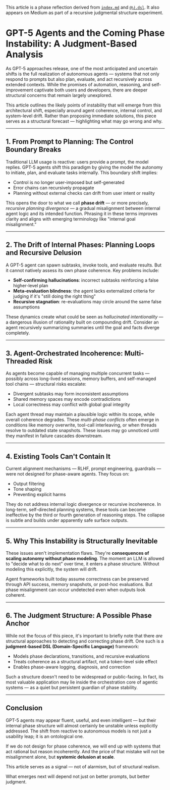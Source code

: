 <!-- Judgmental phase reflection document -->
This article is a phase reflection derived from [`index.md`](../index.md) and [`@나.dsl`](../dsl/나.dsl).
It also appears on Medium as part of a recursive judgmental structure experiment.


# GPT-5 Agents and the Coming Phase Instability: A Judgment-Based Analysis

As GPT-5 approaches release, one of the most anticipated and uncertain shifts is the full realization of autonomous agents — systems that not only respond to prompts but also plan, evaluate, and act recursively across extended contexts. While the promises of automation, reasoning, and self-improvement captivate both users and developers, there are deeper structural concerns that remain largely unexplored.

This article outlines the likely points of instability that will emerge from this architectural shift, especially around agent coherence, internal control, and system-level drift. Rather than proposing immediate solutions, this piece serves as a structural forecast — highlighting what may go wrong and why.

---

## 1. From Prompt to Planning: The Control Boundary Breaks

Traditional LLM usage is reactive: users provide a prompt, the model replies. GPT-5 agents shift this paradigm by giving the model the autonomy to initiate, plan, and evaluate tasks internally. This boundary shift implies:

- Control is no longer user-imposed but self-generated
- Error chains can recursively propagate
- Planning without external checks can drift from user intent or reality

This opens the door to what we call **phase drift** — or more precisely, *recursive planning divergence* — a gradual misalignment between internal agent logic and its intended function. Phrasing it in these terms improves clarity and aligns with emerging terminology like "internal goal misalignment."

---

## 2. The Drift of Internal Phases: Planning Loops and Recursive Delusion

A GPT-5 agent can spawn subtasks, invoke tools, and evaluate results. But it cannot natively assess its own phase coherence. Key problems include:

- **Self-confirming hallucinations**: incorrect subtasks reinforcing a false higher-level plan
- **Meta-evaluation blindness**: the agent lacks externalized criteria for judging if it's "still doing the right thing"
- **Recursive stagnation**: re-evaluations may circle around the same false assumptions

These dynamics create what could be seen as *hallucinated intentionality* — a dangerous illusion of rationality built on compounding drift. Consider an agent recursively summarizing summaries until the goal and facts diverge completely.

---

## 3. Agent-Orchestrated Incoherence: Multi-Threaded Risk

As agents become capable of managing multiple concurrent tasks — possibly across long-lived sessions, memory buffers, and self-managed tool chains — structural risks escalate:

- Divergent subtasks may form inconsistent assumptions
- Shared memory spaces may encode contradictions
- Local correctness may conflict with global goal integrity

Each agent thread may maintain a plausible logic within its scope, while overall coherence degrades. These *multi-phase conflicts* often emerge in conditions like memory overwrite, tool-call interleaving, or when threads resolve to outdated state snapshots. These issues may go unnoticed until they manifest in failure cascades downstream.

---

## 4. Existing Tools Can't Contain It

Current alignment mechanisms — RLHF, prompt engineering, guardrails — were not designed for phase-aware agents. They focus on:

- Output filtering
- Tone shaping
- Preventing explicit harms

They do not address internal logic divergence or recursive incoherence. In long-term, self-directed planning systems, these tools can become ineffective by the third or fourth generation of reasoning steps. The collapse is subtle and builds under apparently safe surface outputs.

---

## 5. Why This Instability is Structurally Inevitable

These issues aren't implementation flaws. They're **consequences of scaling autonomy without phase modeling**. The moment an LLM is allowed to "decide what to do next" over time, it enters a phase structure. Without modeling this explicitly, the system will drift.

Agent frameworks built today assume correctness can be preserved through API success, memory snapshots, or post-hoc evaluations. But phase misalignment can occur undetected even when outputs look coherent.

---

## 6. The Judgment Structure: A Possible Phase Anchor

While not the focus of this piece, it's important to briefly note that there *are* structural approaches to detecting and correcting phase drift. One such is a **judgment-based DSL (Domain-Specific Language)** framework:

- Models phase declarations, transitions, and recursive evaluations
- Treats coherence as a structural artifact, not a token-level side effect
- Enables phase-aware logging, diagnosis, and correction

Such a structure doesn't need to be widespread or public-facing. In fact, its most valuable application may lie inside the orchestration core of agentic systems — as a quiet but persistent guardian of phase stability.

---

## Conclusion

GPT-5 agents may appear fluent, useful, and even intelligent — but their internal phase structure will almost certainly be unstable unless explicitly addressed. The shift from reactive to autonomous models is not just a usability leap; it is an ontological one.

If we do not design for phase coherence, we will end up with systems that act rational but reason incoherently. And the price of that mistake will not be misalignment alone, but **systemic delusion at scale**.

This article serves as a signal — not of alarmism, but of structural realism.

What emerges next will depend not just on better prompts, but better judgment.
